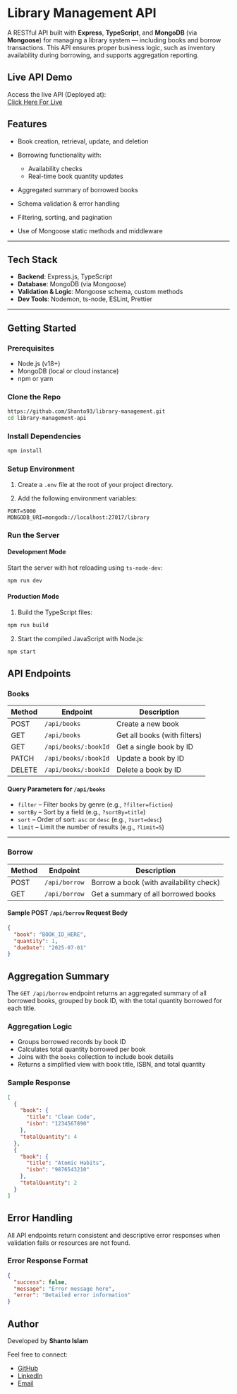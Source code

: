 # Library Management API

A RESTful API built with **Express**, **TypeScript**, and **MongoDB** (via **Mongoose**) for managing a library system — including books and borrow transactions. This API ensures proper business logic, such as inventory availability during borrowing, and supports aggregation reporting.

## Live API Demo

Access the live API (Deployed at):  
[Click Here For Live](https://library-management-eta-rose.vercel.app/)


## Features

* Book creation, retrieval, update, and deletion
* Borrowing functionality with:

  * Availability checks
  * Real-time book quantity updates
* Aggregated summary of borrowed books
* Schema validation & error handling
* Filtering, sorting, and pagination
* Use of Mongoose static methods and middleware

---

## Tech Stack

* **Backend**: Express.js, TypeScript
* **Database**: MongoDB (via Mongoose)
* **Validation & Logic**: Mongoose schema, custom methods
* **Dev Tools**: Nodemon, ts-node, ESLint, Prettier

---

## Getting Started

### Prerequisites

* Node.js (v18+)
* MongoDB (local or cloud instance)
* npm or yarn

### Clone the Repo

```bash
https://github.com/Shanto93/library-management.git
cd library-management-api
```
### Install Dependencies

```bash
npm install
```

### Setup Environment

1. Create a `.env` file at the root of your project directory.

2. Add the following environment variables:

```env
PORT=5000
MONGODB_URI=mongodb://localhost:27017/library
```
### Run the Server

#### Development Mode

Start the server with hot reloading using `ts-node-dev`:

```bash
npm run dev
```
#### Production Mode

1. Build the TypeScript files:

```bash
npm run build
```
2. Start the compiled JavaScript with Node.js:

```bash
npm start
```

## API Endpoints

### Books

| Method | Endpoint               | Description                     |
|--------|------------------------|---------------------------------|
| POST   | `/api/books`           | Create a new book               |
| GET    | `/api/books`           | Get all books (with filters)    |
| GET    | `/api/books/:bookId`   | Get a single book by ID         |
| PATCH  | `/api/books/:bookId`   | Update a book by ID             |
| DELETE | `/api/books/:bookId`   | Delete a book by ID             |

#### Query Parameters for `/api/books`

- `filter` – Filter books by genre (e.g., `?filter=fiction`)
- `sortBy` – Sort by a field (e.g., `?sortBy=title`)
- `sort` – Order of sort: `asc` or `desc` (e.g., `?sort=desc`)
- `limit` – Limit the number of results (e.g., `?limit=5`)

---

### Borrow

| Method | Endpoint         | Description                               |
|--------|------------------|-------------------------------------------|
| POST   | `/api/borrow`    | Borrow a book (with availability check)   |
| GET    | `/api/borrow`    | Get a summary of all borrowed books       |

#### Sample POST `/api/borrow` Request Body

```json
{
  "book": "BOOK_ID_HERE",
  "quantity": 1,
  "dueDate": "2025-07-01"
}
```

## Aggregation Summary

The `GET /api/borrow` endpoint returns an aggregated summary of all borrowed books, grouped by book ID, with the total quantity borrowed for each title.

### Aggregation Logic

- Groups borrowed records by book ID
- Calculates total quantity borrowed per book
- Joins with the `books` collection to include book details
- Returns a simplified view with book title, ISBN, and total quantity

### Sample Response

```json
[
  {
    "book": {
      "title": "Clean Code",
      "isbn": "1234567890"
    },
    "totalQuantity": 4
  },
  {
    "book": {
      "title": "Atomic Habits",
      "isbn": "9876543210"
    },
    "totalQuantity": 2
  }
]
```

## Error Handling

All API endpoints return consistent and descriptive error responses when validation fails or resources are not found.

### Error Response Format

```json
{
  "success": false,
  "message": "Error message here",
  "error": "Detailed error information"
}
```

## Author

Developed by **Shanto Islam**

Feel free to connect:  
- [GitHub](https://github.com/Shanto93)  
- [LinkedIn](https://www.linkedin.com/in/shanta93/)  
- [Email](mailto:shantoislam7363@gmail.com)
